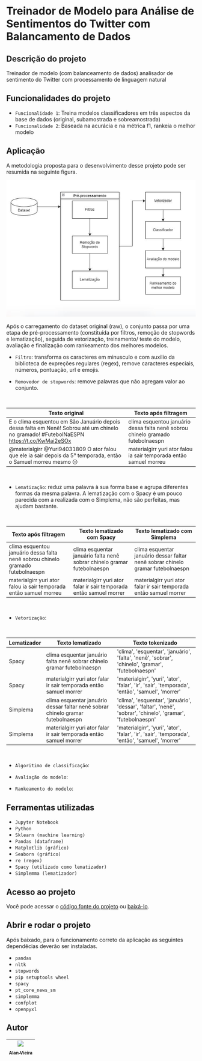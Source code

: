 # Treinador de Modelo para Análise de Sentimentos do Twitter com Balancamento de Dados
## Descrição do projeto
Treinador de modelo (com balanceamento de dados) analisador de sentimento do Twitter com processamento de linguagem natural

## Funcionalidades do projeto

- `Funcionalidade 1`: Treina modelos classificadores em três aspectos da base de dados (original, subamostrada e sobreamostrada)
- `Funcionalidade 2`: Baseada na acurácia e na métrica f1, rankeia o melhor modelo

## Aplicação
A metodologia proposta para o desenvolvimento desse projeto pode ser resumida na seguinte figura.

![Fluxo_trein_test_ranking](./img/fluxo_class_sent.JPG)

Após o carregamento do dataset original (raw), o conjunto passa por uma etapa de pré-processamento (constituída por filtros, remoção de stopwords e lematização), seguida de vetorização, treinamento/ teste do modelo, avaliação e finalização com rankeamento dos melhores modelos.

- `Filtro`: transforma os caracteres em minusculo e com auxilio da biblioteca de expreções regulares (regex), remove caracteres especiais, números, pontuação, url e emojis.

- `Removedor de stopwords`: remove palavras que não agregam valor ao conjunto.

<br>

Texto original   | Texto após filtragem
---------------- | --------------------
E o clima esquentou em São Januário depois dessa falta em Nenê! Sobrou até um chinelo no gramado! #FutebolNaESPN https://t.co/KwMai2eSOx | clima esquentou januário dessa falta nenê sobrou chinelo gramado futebolnaespn
@materialgirr @Yuri94031809 O ator falou que ele ia sair depois da 5° temporada, então o Samuel morreu mesmo 😔 | materialgirr yuri ator falou ia sair temporada então samuel morreu

<br>

- `Lematização`: reduz uma palavra à sua forma base e agrupa diferentes formas da mesma palavra. A lematização com o Spacy é um pouco parecida com a realizada com o Simplema, não são perfeitas, mas ajudam bastante.

<br>

Texto após filtragem   | Texto lematizado com Spacy | Texto lematizado com Simplema
---------------------- | -------------------------- | -----------------------------
clima esquentou januário dessa falta nenê sobrou chinelo gramado futebolnaespn | clima esquentar januário falta nenê sobrar chinelo gramar futebolnaespn | clima esquentar januário dessar faltar nenê sobrar chinelo gramar futebolnaespn
materialgirr yuri ator falou ia sair temporada então samuel morreu | materialgirr yuri ator falar ir sair temporada então samuel morrer | materialgirr yuri ator falar ir sair temporada então samuel morrer

<br>

- `Vetorização`:
<br>

Lematizador | Texto lematizado   | Texto tokenizado
----------- | -------------------| ---------------- 
Spacy | clima esquentar januário falta nenê sobrar chinelo gramar futebolnaespn | 'clima', 'esquentar', 'januário', 'falta', 'nenê', 'sobrar', 'chinelo', 'gramar', 'futebolnaespn'
Spacy | materialgirr yuri ator falar ir sair temporada então samuel morrer | 'materialgirr', 'yuri', 'ator', 'falar', 'ir', 'sair', 'temporada', 'então', 'samuel', 'morrer'
Simplema | clima esquentar januário dessar faltar nenê sobrar chinelo gramar futebolnaespn | 'clima', 'esquentar', 'januário', 'dessar', 'faltar', 'nenê', 'sobrar', 'chinelo', 'gramar', 'futebolnaespn'
Simplema | materialgirr yuri ator falar ir sair temporada então samuel morrer | 'materialgirr', 'yuri', 'ator', 'falar', 'ir', 'sair', 'temporada', 'então', 'samuel', 'morrer'

<br>

- `Algoritimo de classificação`:

- `Avaliação do modelo`:

- `Rankeamento do modelo`:

## Ferramentas utilizadas
- `Jupyter Notebook`
- `Python`
- `Sklearn (machine learning)`
- `Pandas (dataframe)`
- `Matplotlib (gráfico)`
- `Seaborn (gráfico)`
- `re (regex)`
- `Spacy (utilizado como lematizador)`
- `Simplemma (lematizador)`

## Acesso ao projeto

Você pode acessar o [código fonte do projeto](https://github.com/alan-vieira/treinador_analise_sent_model_balance_dados/blob/main/analise_de_sentimentos_twitter.ipynb) ou [baixá-lo](https://github.com/alan-vieira/treinador_analise_sent_model_balance_dados/archive/refs/heads/main.zip).

## Abrir e rodar o projeto
Após baixado, para o funcionamento correto da aplicação as seguintes dependêcias deverão ser instaladas.

- `pandas`
- `nltk`
- `stopwords`
- `pip setuptools wheel`
- `spacy`
- `pt_core_news_sm`
- `simplemma`
- `confplot`
- `openpyxl`

## Autor

| [<img src="https://avatars.githubusercontent.com/alan-vieira" width=115><br><sub>Alan Vieira</sub>](https://github.com/alan-vieira) |
| :---: |
